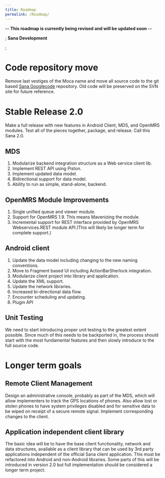 ```yaml
---
title: Roadmap
permalink: /Roadmap/
---
```


**-- This roadmap is currently being revised and will be updated soon --**

; **Sana Development**

;

Code repository move
====================

Remove last vestiges of the Moca name and move all source code to the git based [Sana Googlecode](http://code.google.com/p/sana/) repository. Old code will be preserved on the SVN site for future reference.

Stable Release 2.0
==================

Make a full release with new features in Android Client, MDS, and OpenMRS modules. Test all of the pieces together, package, and release. Call this Sana 2.0.

MDS
---

1.  Modularize backend integration structure as a Web service client lib.
2.  Implement REST API using Piston.
3.  Implement updated data model.
4.  Bidirectional support for data model.
5.  Ability to run as simple, stand-alone, backend.

OpenMRS Module Improvements
---------------------------

1.  Single unified queue and viewer module.
2.  Support for OpenMRS 1.9. This means Mavenizing the module.
3.  Incremental support for REST interface provided by OpenMRS Webservices.REST module API.(This will likely be longer term for complete support.)

Android client
--------------

1.  Update the data model including changing to the new naming conventions.
2.  Move to Fragment based UI including ActionBarSherlock integration.
3.  Modularize client project into library and application.
4.  Update the XML support.
5.  Update the network libraries.
6.  Increased bi-directional data flow.
7.  Encounter scheduling and updating.
8.  Plugin API

Unit Testing
------------

We need to start introducing proper unit testing to the greatest extent possible. Since much of this needs to be backported in, the process should start with the most fundamental features and then slowly introduce to the full source code.

Longer term goals
=================

Remote Client Management
------------------------

Design an administrative console, probably as part of the MDS, which will allow implementers to track the GPS locations of phones. Also allow lost or stolen phones to have system privileges disabled and for sensitive data to be wiped on receipt of a secure remote signal. Implement corresponding changes to the client.

Application independent client library
--------------------------------------

The basic idea will be to have the base client functionality, network and data structures, available as a client library that can be used by 3rd party applications independent of the official Sana client application. This must be refactored into Android and non-Android libraries. Some parts of this will be introduced in version 2.0 but full implementation should be considered a longer term project.